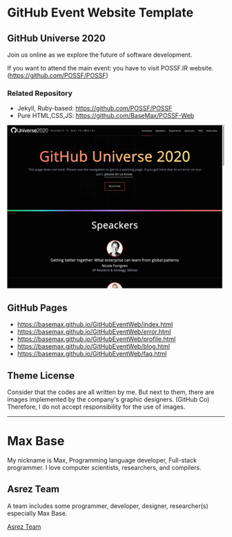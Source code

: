 # GitHub Event Website Template

## GitHub Universe 2020

Join us online as we explore the future of software development.

If you want to attend the main event: you have to visit POSSF.IR website. (https://github.com/POSSF/POSSF)

### Related Repository

- Jekyll, Ruby-based: https://github.com/POSSF/POSSF
- Pure HTML,CSS,JS: https://github.com/BaseMax/POSSF-Web

[![GitHub Event Website Template](demo.png)](https://basemax.github.io/GitHubEventWeb/index.html)

## GitHub Pages

- https://basemax.github.io/GitHubEventWeb/index.html
- https://basemax.github.io/GitHubEventWeb/error.html
- https://basemax.github.io/GitHubEventWeb/profile.html
- https://basemax.github.io/GitHubEventWeb/blog.html
- https://basemax.github.io/GitHubEventWeb/faq.html

## Theme License

Consider that the codes are all written by me.
But next to them, there are images implemented by the company's graphic designers. (GitHub Co)
Therefore, I do not accept responsibility for the use of images.

---------

# Max Base

My nickname is Max, Programming language developer, Full-stack programmer. I love computer scientists, researchers, and compilers.

## Asrez Team

A team includes some programmer, developer, designer, researcher(s) especially Max Base.

[Asrez Team](https://www.asrez.com/)
